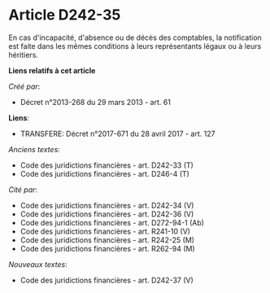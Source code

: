 # Article D242-35

En cas d'incapacité, d'absence ou de décès des comptables, la notification est faite dans les mêmes conditions à leurs
représentants légaux ou à leurs héritiers.

**Liens relatifs à cet article**

_Créé par_:

  - Décret n°2013-268 du 29 mars 2013 - art. 61

**Liens**:

  - TRANSFERE: Décret n°2017-671 du 28 avril 2017 - art. 127

_Anciens textes_:

  - Code des juridictions financières - art. D242-33 (T)
  - Code des juridictions financières - art. D246-4 (T)

_Cité par_:

  - Code des juridictions financières - art. D242-34 (V)
  - Code des juridictions financières - art. D242-36 (V)
  - Code des juridictions financières - art. D272-94-1 (Ab)
  - Code des juridictions financières - art. R241-10 (V)
  - Code des juridictions financières - art. R242-25 (M)
  - Code des juridictions financières - art. R262-94 (M)

_Nouveaux textes_:

  - Code des juridictions financières - art. D242-37 (V)
